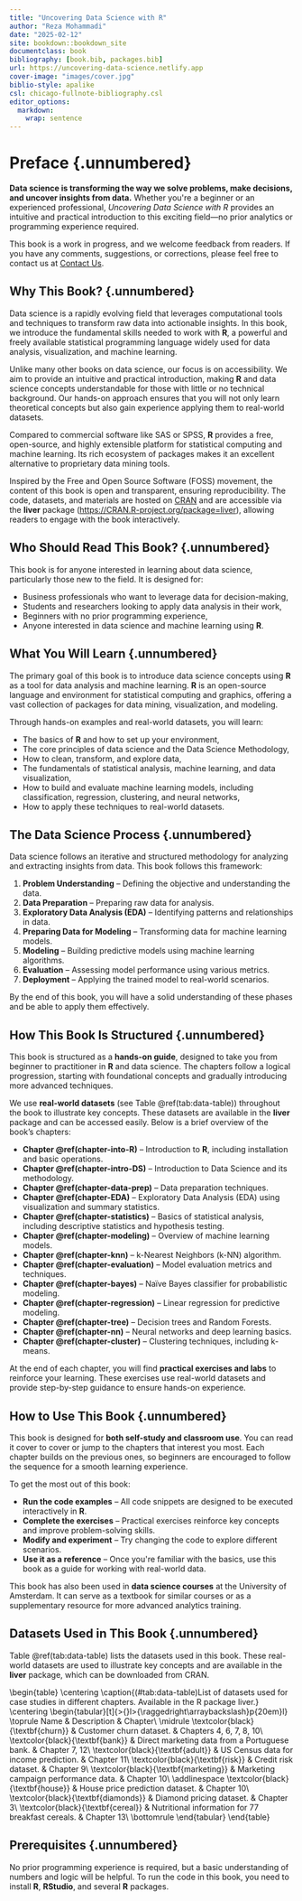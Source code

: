 ```yaml
---
title: "Uncovering Data Science with R"
author: "Reza Mohammadi"
date: "2025-02-12"
site: bookdown::bookdown_site
documentclass: book
bibliography: [book.bib, packages.bib]
url: https://uncovering-data-science.netlify.app
cover-image: "images/cover.jpg"
biblio-style: apalike
csl: chicago-fullnote-bibliography.csl
editor_options: 
  markdown: 
    wrap: sentence
---
```




# Preface {.unnumbered}  

**Data science is transforming the way we solve problems, make decisions, and uncover insights from data.** Whether you're a beginner or an experienced professional, *Uncovering Data Science with R* provides an intuitive and practical introduction to this exciting field—no prior analytics or programming experience required.  

This book is a work in progress, and we welcome feedback from readers. If you have any comments, suggestions, or corrections, please feel free to contact us at [Contact Us](mailto:a.mohammadi@uva.nl).  

## Why This Book? {.unnumbered}  

Data science is a rapidly evolving field that leverages computational tools and techniques to transform raw data into actionable insights. In this book, we introduce the fundamental skills needed to work with **R**, a powerful and freely available statistical programming language widely used for data analysis, visualization, and machine learning.  

Unlike many other books on data science, our focus is on accessibility. We aim to provide an intuitive and practical introduction, making **R** and data science concepts understandable for those with little or no technical background. Our hands-on approach ensures that you will not only learn theoretical concepts but also gain experience applying them to real-world datasets.  

Compared to commercial software like SAS or SPSS, **R** provides a free, open-source, and highly extensible platform for statistical computing and machine learning. Its rich ecosystem of packages makes it an excellent alternative to proprietary data mining tools.  

Inspired by the Free and Open Source Software (FOSS) movement, the content of this book is open and transparent, ensuring reproducibility. The code, datasets, and materials are hosted on [CRAN](https://cran.r-project.org/web/packages/liver/index.html) and are accessible via the **liver** package (<https://CRAN.R-project.org/package=liver>), allowing readers to engage with the book interactively.  

## Who Should Read This Book? {.unnumbered}  

This book is for anyone interested in learning about data science, particularly those new to the field. It is designed for:  

- Business professionals who want to leverage data for decision-making,  
- Students and researchers looking to apply data analysis in their work,  
- Beginners with no prior programming experience,  
- Anyone interested in data science and machine learning using **R**.  

## What You Will Learn {.unnumbered}  

The primary goal of this book is to introduce data science concepts using **R** as a tool for data analysis and machine learning. **R** is an open-source language and environment for statistical computing and graphics, offering a vast collection of packages for data mining, visualization, and modeling.  

Through hands-on examples and real-world datasets, you will learn:  

- The basics of **R** and how to set up your environment,  
- The core principles of data science and the Data Science Methodology,  
- How to clean, transform, and explore data,  
- The fundamentals of statistical analysis, machine learning, and data visualization,  
- How to build and evaluate machine learning models, including classification, regression, clustering, and neural networks,  
- How to apply these techniques to real-world datasets.  

## The Data Science Process {.unnumbered}  

Data science follows an iterative and structured methodology for analyzing and extracting insights from data. This book follows this framework:  

1. **Problem Understanding** – Defining the objective and understanding the data.  
2. **Data Preparation** – Preparing raw data for analysis.  
3. **Exploratory Data Analysis (EDA)** – Identifying patterns and relationships in data.  
4. **Preparing Data for Modeling** – Transforming data for machine learning models.  
5. **Modeling** – Building predictive models using machine learning algorithms.  
6. **Evaluation** – Assessing model performance using various metrics.  
7. **Deployment** – Applying the trained model to real-world scenarios.  

By the end of this book, you will have a solid understanding of these phases and be able to apply them effectively.  

## How This Book Is Structured {.unnumbered}  

This book is structured as a **hands-on guide**, designed to take you from beginner to practitioner in **R** and data science. The chapters follow a logical progression, starting with foundational concepts and gradually introducing more advanced techniques.  

We use **real-world datasets** (see Table \@ref(tab:data-table)) throughout the book to illustrate key concepts. These datasets are available in the **liver** package and can be accessed easily. Below is a brief overview of the book’s chapters:  

- **Chapter \@ref(chapter-into-R)** – Introduction to **R**, including installation and basic operations.  
- **Chapter \@ref(chapter-intro-DS)** – Introduction to Data Science and its methodology.  
- **Chapter \@ref(chapter-data-prep)** – Data preparation techniques.  
- **Chapter \@ref(chapter-EDA)** – Exploratory Data Analysis (EDA) using visualization and summary statistics.  
- **Chapter \@ref(chapter-statistics)** – Basics of statistical analysis, including descriptive statistics and hypothesis testing.  
- **Chapter \@ref(chapter-modeling)** – Overview of machine learning models.  
- **Chapter \@ref(chapter-knn)** – k-Nearest Neighbors (k-NN) algorithm.  
- **Chapter \@ref(chapter-evaluation)** – Model evaluation metrics and techniques.  
- **Chapter \@ref(chapter-bayes)** – Naïve Bayes classifier for probabilistic modeling.  
- **Chapter \@ref(chapter-regression)** – Linear regression for predictive modeling.  
- **Chapter \@ref(chapter-tree)** – Decision trees and Random Forests.  
- **Chapter \@ref(chapter-nn)** – Neural networks and deep learning basics.  
- **Chapter \@ref(chapter-cluster)** – Clustering techniques, including k-means.  

At the end of each chapter, you will find **practical exercises and labs** to reinforce your learning. These exercises use real-world datasets and provide step-by-step guidance to ensure hands-on experience.  

## How to Use This Book {.unnumbered}  

This book is designed for **both self-study and classroom use**. You can read it cover to cover or jump to the chapters that interest you most. Each chapter builds on the previous ones, so beginners are encouraged to follow the sequence for a smooth learning experience.  

To get the most out of this book:  

- **Run the code examples** – All code snippets are designed to be executed interactively in **R**.  
- **Complete the exercises** – Practical exercises reinforce key concepts and improve problem-solving skills.  
- **Modify and experiment** – Try changing the code to explore different scenarios.  
- **Use it as a reference** – Once you're familiar with the basics, use this book as a guide for working with real-world data.  

This book has also been used in **data science courses** at the University of Amsterdam. It can serve as a textbook for similar courses or as a supplementary resource for more advanced analytics training.  

## Datasets Used in This Book {.unnumbered}  

Table \@ref(tab:data-table) lists the datasets used in this book. These real-world datasets are used to illustrate key concepts and are available in the **liver** package, which can be downloaded from CRAN.  

\begin{table}
\centering
\caption{(\#tab:data-table)List of datasets used for case studies in different chapters. Available in the R package liver.}
\centering
\begin{tabular}[t]{>{}l>{\raggedright\arraybackslash}p{20em}l}
\toprule
Name & Description & Chapter\\
\midrule
\textcolor{black}{\textbf{churn}} & Customer churn dataset. & Chapters 4, 6, 7, 8, 10\\
\textcolor{black}{\textbf{bank}} & Direct marketing data from a Portuguese bank. & Chapter 7, 12\\
\textcolor{black}{\textbf{adult}} & US Census data for income prediction. & Chapter 11\\
\textcolor{black}{\textbf{risk}} & Credit risk dataset. & Chapter 9\\
\textcolor{black}{\textbf{marketing}} & Marketing campaign performance data. & Chapter 10\\
\addlinespace
\textcolor{black}{\textbf{house}} & House price prediction dataset. & Chapter 10\\
\textcolor{black}{\textbf{diamonds}} & Diamond pricing dataset. & Chapter 3\\
\textcolor{black}{\textbf{cereal}} & Nutritional information for 77 breakfast cereals. & Chapter 13\\
\bottomrule
\end{tabular}
\end{table}



## Prerequisites {.unnumbered}  

No prior programming experience is required, but a basic understanding of numbers and logic will be helpful. To run the code in this book, you need to install **R**, **RStudio**, and several **R** packages.  







